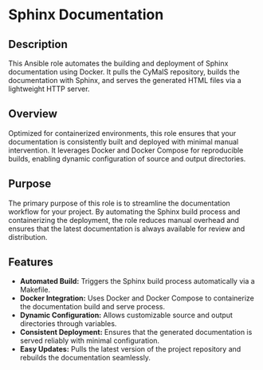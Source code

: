 # Sphinx Documentation

## Description

This Ansible role automates the building and deployment of Sphinx documentation using Docker. It pulls the CyMaIS repository, builds the documentation with Sphinx, and serves the generated HTML files via a lightweight HTTP server.

## Overview

Optimized for containerized environments, this role ensures that your documentation is consistently built and deployed with minimal manual intervention. It leverages Docker and Docker Compose for reproducible builds, enabling dynamic configuration of source and output directories.

## Purpose

The primary purpose of this role is to streamline the documentation workflow for your project. By automating the Sphinx build process and containerizing the deployment, the role reduces manual overhead and ensures that the latest documentation is always available for review and distribution.

## Features

- **Automated Build:** Triggers the Sphinx build process automatically via a Makefile.
- **Docker Integration:** Uses Docker and Docker Compose to containerize the documentation build and serve process.
- **Dynamic Configuration:** Allows customizable source and output directories through variables.
- **Consistent Deployment:** Ensures that the generated documentation is served reliably with minimal configuration.
- **Easy Updates:** Pulls the latest version of the project repository and rebuilds the documentation seamlessly.
